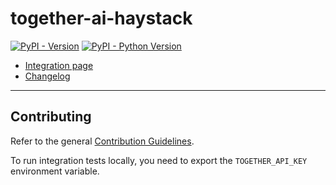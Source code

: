 # together-ai-haystack

[![PyPI - Version](https://img.shields.io/pypi/v/together-ai-haystack.svg)](https://pypi.org/project/together-ai-haystack)
[![PyPI - Python Version](https://img.shields.io/pypi/pyversions/together-ai-haystack.svg)](https://pypi.org/project/together-ai-haystack)

- [Integration page](https://haystack.deepset.ai/integrations/together_ai)
- [Changelog](https://github.com/deepset-ai/haystack-core-integrations/blob/main/integrations/together_ai/CHANGELOG.md)

---

## Contributing

Refer to the general [Contribution Guidelines](https://github.com/deepset-ai/haystack-core-integrations/blob/main/CONTRIBUTING.md).

To run integration tests locally, you need to export the `TOGETHER_API_KEY` environment variable.